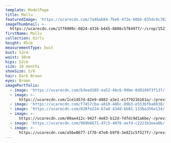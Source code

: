```yaml
---
template: ModelPage
title: Mallu
featuredImage: 'https://ucarecdn.com/7a46ab84-7be6-472e-b0bb-035dc9c762d2/'
imageThumbnail: >-
  https://ucarecdn.com/1ff6909c-0824-4316-b445-8886c5784977/-/crop/1521x1877/0,171/-/preview/
firstName: Mallu
collection: Girls
height: 85cm
measurementType: bust
bust: 52cm
waist: 50cm
hips: 52cm
size: 18 months
shoeSize: 5/6
hair: Dark Brown
eyes: Brown
imagePortfolio:
  - image: 'https://ucarecdn.com/b3eed105-ea52-4bc6-99be-8d9109f3f137/'
  - image: >-
      https://ucarecdn.com/1ce1457d-82e9-4882-a3e1-e1f7921b161a/-/preview/-/rotate/90/
  - image: 'https://ucarecdn.com/f7457cba-a810-48bc-89b3-e5536fba6030/'
  - image: 'https://ucarecdn.com/020fe224-67a8-43dd-bb81-133ba356e134/'
  - image: >-
      https://ucarecdn.com/00ae412c-942f-4e83-b12d-7dfdc9d1a6be/-/preview/-/rotate/90/
  - image: 'https://ucarecdn.com/989b6671-d7c5-4076-aefd-c2221b3eea6b/'
  - image: >-
      https://ucarecdn.com/a56e0677-1f70-47e0-b9f8-3e821c5f527f/-/preview/-/rotate/90/
---
```



